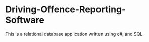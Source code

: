 # Driving-Offence-Reporting-Software
This is a relational database application written using c#, and SQL.
